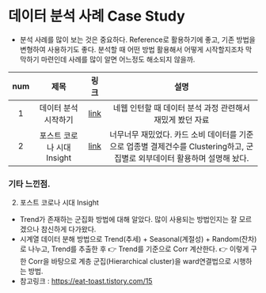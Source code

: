 # 데이터 분석 사례 Case Study 
- 분석 사례를 많이 보는 것은 중요하다. Reference로 활용하기에 좋고, 기존 방법을 변형하여 사용하기도 좋다. 분석할 때 어떤 방법 활용해서 어떻게 시작할지조차 막막하기 마련인데 사례를 많이 알면 어느정도 해소되지 않을까.

|num|제목|링크|설명|
|:---:|:---:|:---:|:---:| 
|1|데이터 분석 시작하기 |[link](https://www.slideshare.net/leoyang991/ss-90038927)|네웹 인턴할 때 데이터 분석 과정 관련해서 재밌게 봤던 자료|
|2|포스트 코로나 시대 Insight|[link](https://dacon.io/competitions/official/235618/codeshare/1448)|너무너무 재밌었다. 카드 소비 데이터를 기준으로 업종별 결제건수를 Clustering하고, 군집별로 외부데이터 활용하며 설명해 놨다. |


### 기타 느낀점.
2. 포스트 코로나 시대 Insight  
- Trend가 존재하는 군집화 방법에 대해 알았다. 많이 사용되는 방법인지는 잘 모르겠으나 참신하게 다가왔다.
- 시계열 데이터 분해 방법으로 Trend(추세) + Seasonal(계절성) + Random(잔차) 로 나누고, Trend를 추출한 후 :point_right: Trend를 기준으로 Corr 계산한다.  :point_right: 이렇게 구한 Corr을 바탕으로  계층 군집(Hierarchical cluster)을 ward연결법으로 시행하는 방법.
- 참고링크 : https://eat-toast.tistory.com/15


